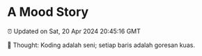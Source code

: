 # A Mood Story

⏰ Updated on Sat, 20 Apr 2024 20:45:16 GMT

💭 Thought: Koding adalah seni; setiap baris adalah goresan kuas.

